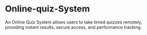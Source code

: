 # Online-quiz-System
An Online Quiz System allows users to take timed quizzes remotely, providing instant results, secure access, and performance tracking.
